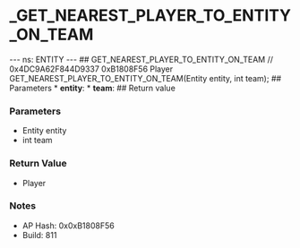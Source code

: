 # _GET_NEAREST_PLAYER_TO_ENTITY_ON_TEAM

--- ns: ENTITY --- ## GET_NEAREST_PLAYER_TO_ENTITY_ON_TEAM  // 0x4DC9A62F844D9337 0xB1808F56 Player GET_NEAREST_PLAYER_TO_ENTITY_ON_TEAM(Entity entity, int team);   ## Parameters * **entity**: * **team**:  ## Return value

### Parameters
* Entity entity
* int team

### Return Value
* Player

### Notes
* AP Hash: 0x0xB1808F56
* Build: 811

